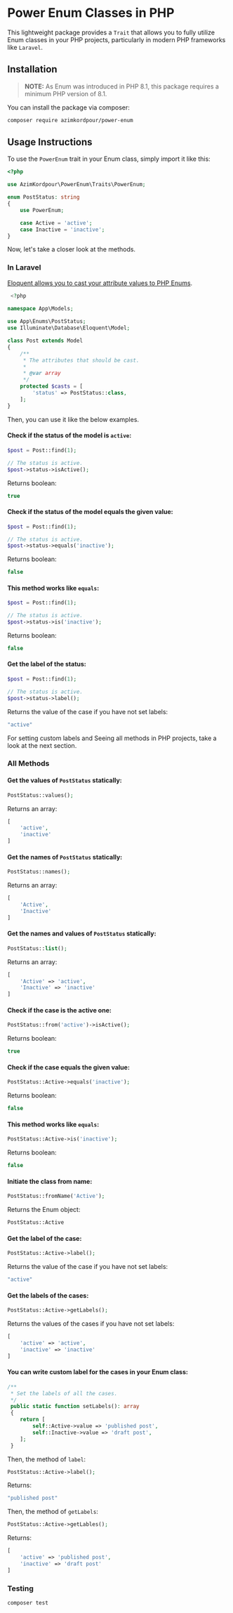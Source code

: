 # Power Enum Classes in PHP
This lightweight package provides a `Trait` that allows you to fully utilize Enum classes in your PHP projects, particularly in modern PHP frameworks like `Laravel`.

## Installation
> **NOTE:** As Enum was introduced in PHP 8.1, this package requires a minimum PHP version of 8.1.

You can install the package via composer:
  ```sh
  composer require azimkordpour/power-enum
  ```
## Usage Instructions
To use the `PowerEnum` trait in your Enum class, simply import it like this:

```php
<?php

use AzimKordpour\PowerEnum\Traits\PowerEnum;

enum PostStatus: string
{
    use PowerEnum;

    case Active = 'active';
    case Inactive = 'inactive';
}
```
Now, let's take a closer look at the methods.

### In Laravel
[Eloquent allows you to cast your attribute values to PHP Enums](https://laravel.com/docs/10.x/eloquent-mutators#enum-casting).

```php
 <?php
 
namespace App\Models;

use App\Enums\PostStatus; 
use Illuminate\Database\Eloquent\Model;

class Post extends Model
{
    /**
     * The attributes that should be cast.
     *
     * @var array
     */
    protected $casts = [
        'status' => PostStatus::class,
    ];
}
```
Then, you can use it like the below examples.

#### Check if the status of the model is `active`:
```php
$post = Post::find(1);

// The status is active.
$post->status->isActive();
```
Returns boolean:
```php
true
```

#### Check if the status of the model equals the given value:
```php
$post = Post::find(1);

// The status is active.
$post->status->equals('inactive');
```
Returns boolean:
```php
false
```

#### This method works like `equals`:
```php
$post = Post::find(1);

// The status is active.
$post->status->is('inactive');
```
Returns boolean:
```php
false
```

#### Get the label of the status:
```php
$post = Post::find(1);

// The status is active.
$post->status->label();
```
Returns the value of the case if you have not set labels:
```php
"active"
```
For setting custom labels and Seeing all methods in PHP projects, take a look at the next section.

### All Methods

#### Get the values of `PostStatus` statically:
```php
PostStatus::values();
```
Returns an array:
```php
[
    'active',
    'inactive'
]
```

#### Get the names of `PostStatus` statically:
```php
PostStatus::names();
```
Returns an array:
```php
[
    'Active',
    'Inactive'
]
```

#### Get the names and values of `PostStatus` statically:
```php
PostStatus::list();
```
Returns an array:
```php
[
    'Active' => 'active',
    'Inactive' => 'inactive'
]
```

#### Check if the case is the active one:
```php
PostStatus::from('active')->isActive();
```
Returns boolean:
```php
true
```

#### Check if the case equals the given value:
```php
PostStatus::Active->equals('inactive');
```
Returns boolean:
```php
false
```

#### This method works like `equals`:
```php
PostStatus::Active->is('inactive');
```
Returns boolean:
```php
false
```

#### Initiate the class from name:
```php
PostStatus::fromName('Active');
```
Returns the Enum object:
```php
PostStatus::Active
```

#### Get the label of the case:
```php
PostStatus::Active->label();
```
Returns the value of the case if you have not set labels:
```php
"active"
```

#### Get the labels of the cases:
```php
PostStatus::Active->getLabels();
```
Returns the values of the cases if you have not set labels:
```php
[
    'active' => 'active',
    'inactive' => 'inactive'
]
```

#### You can write custom label for the cases in your Enum class:
```php
/**
 * Set the labels of all the cases.
 */
 public static function setLabels(): array
 {
    return [
        self::Active->value => 'published post',
        self::Inactive->value => 'draft post',
    ];
 }
```
Then, the method of `label`:
```php
PostStatus::Active->label();
```
Returns:
```php
"published post"
```
Then, the method of `getLabels`:
```php
PostStatus::Active->getLables();
```
Returns:
```php
[
    'active' => 'published post',
    'inactive' => 'draft post'
]
```

### Testing
```sh
composer test
```